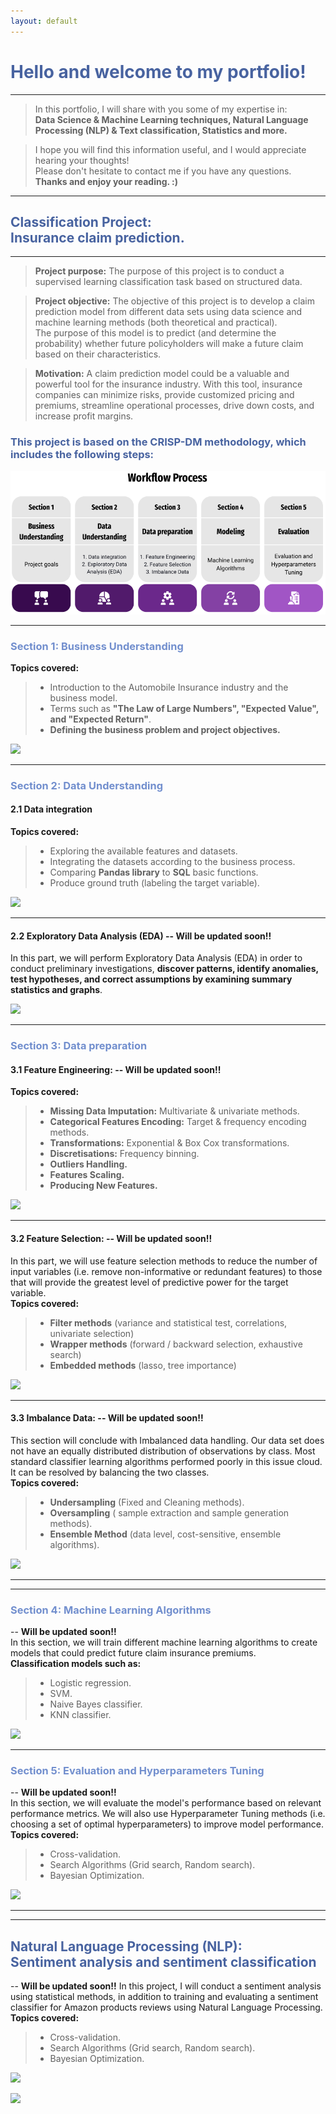 ```yaml
---
layout: default
---
```



# <span style="color:#4863A0">Hello and welcome to my portfolio!</span>
------------------------------------------------------------

>In this portfolio, I will share with you some of my expertise in: <br>
>**Data Science & Machine Learning techniques, Natural Language Processing (NLP) & Text classification, Statistics and more.** <br>

>I hope you will find this information useful, and I would appreciate hearing your thoughts! <br>
>Please don't hesitate to contact me if you have any questions. <br>
>**Thanks and enjoy your reading. :)**

------------------------------------------------------------
## <span style="color:#4863A0">Classification Project:<br> Insurance claim prediction.</span>
------------------------------------------------------------
> **Project purpose:** The purpose of this project is to conduct a supervised learning classification task based on structured data.  <br>

> **Project objective:** The objective of this project is to develop a claim prediction model from different data sets using data science and machine learning  methods (both theoretical and practical).<br> The purpose of this model is to predict (and determine the probability) whether future policyholders will make a future claim based on their characteristics.

> **Motivation:** A claim prediction model could be a valuable and powerful tool for the insurance industry. With this tool, insurance companies can minimize risks, provide customized pricing and premiums, streamline operational processes, drive down costs, and increase profit margins.

### <span style="color:#4863A0">This project is based on the CRISP-DM methodology, which includes the following steps:</span>
![](/assets/img/wf1.png)
                                                      
------------------------------------------------------------

### <span style="color:#728FCE">Section 1: Business Understanding</span>
**Topics covered:**
>- Introduction to the Automobile Insurance industry and the business model.
>- Terms such as **"The Law of Large Numbers", "Expected Value", and "Expected Return"**.
>- **Defining the business problem and project objectives.**


[![](https://img.shields.io/badge/GitHub-Business%20Understanding%20explanation-blue?logo=Github)](https://github.com/Roni-N/Insurance-claim-prediction/blob/gh-pages/Section%201%20Business%20Understanding/(ICP)%200.%20Business%20Understanding..ipynb)

------------------------------------------------------------
### <span style="color:#728FCE">Section 2: Data Understanding</span>
#### 2.1 Data integration 
**Topics covered:**
>- Exploring the available features and datasets.
>- Integrating the datasets according to the business process.
>- Comparing **Pandas library** to **SQL** basic functions.
>- Produce ground truth (labeling the target variable). 

[![](https://img.shields.io/badge/GitHub-2.1%20Data%20integration%20Code-blue?logo=Github)](https://github.com/Roni-N/Insurance-claim-prediction/blob/gh-pages/Section%202%20Data%20Understanding/2.1%20Data%20integration/(ICP)%201.%20Data%20Grouping%20and%20Aggregation..ipynb)

************************************************************

#### 2.2 Exploratory Data Analysis (EDA) -- **Will be updated soon!!**
In this part, we will perform Exploratory Data Analysis (EDA) in order to conduct preliminary investigations, **discover patterns, identify anomalies, test hypotheses, and correct assumptions by examining summary statistics and graphs**.

[![](https://img.shields.io/badge/GitHub-2.2%20Exploratory%20Data%20Analysis%20Code-blue?logo=Github)]()

***

### <span style="color:#728FCE">Section 3: Data preparation </span>

#### 3.1 Feature Engineering: -- **Will be updated soon!!** <br>
**Topics covered:**
>- **Missing Data Imputation:** Multivariate & univariate methods.
>- **Categorical Features Encoding:** Target & frequency encoding methods.
>- **Transformations:** Exponential & Box Cox transformations.
>- **Discretisations:** Frequency binning.
>- **Outliers Handling.** 
>- **Features Scaling.**
>- **Producing New Features.**

[![](https://img.shields.io/badge/GitHub-3.1%20Feature%20Engineering%20Code-blue?logo=Github)]()

************************************************************
#### 3.2 Feature Selection: -- **Will be updated soon!!**
In this part, we will use feature selection methods to reduce the number of input variables (i.e. remove non-informative or redundant features) to those that will provide the greatest level of predictive power for the target variable.<br>
**Topics covered:**
>- **Filter methods** (variance and statistical test, correlations, univariate selection)
>- **Wrapper methods** (forward / backward selection, exhaustive search)
>- **Embedded methods** (lasso, tree importance)

[![](https://img.shields.io/badge/GitHub-3.2%20Feature%20Selection%20Code-blue?logo=Github)]()

************************************************************
#### 3.3 Imbalance Data: -- **Will be updated soon!!**
This section will conclude with Imbalanced data handling. Our data set does not have an equally distributed distribution of observations by class. Most standard classifier learning algorithms performed poorly in this issue cloud. It can be resolved by balancing the two classes.<br>
**Topics covered:**
>- **Undersampling** (Fixed and Cleaning methods).
>- **Oversampling** ( sample extraction and sample generation methods).
>- **Ensemble Method** (data level, cost-sensitive, ensemble algorithms).

[![](https://img.shields.io/badge/GitHub-3.3%20Imbalance%20Data%20Code-blue?logo=Github)]()

************************************************************

------------------------------------------------------------
### <span style="color:#728FCE">Section 4: Machine Learning Algorithms </span> 
-- **Will be updated soon!!**<br>
In this section, we will train different machine learning algorithms to create models that could predict future claim insurance premiums.<br>
**Classification models such as:**
>- Logistic regression.
>- SVM.
>- Naive Bayes classifier. 
>- KNN classifier. 

[![](https://img.shields.io/badge/GitHub-4%20Imbalance%20Data%20Code-blue?logo=Github)]()

------------------------------------------------------------
### <span style="color:#728FCE">Section 5: Evaluation and Hyperparameters Tuning  </span>
-- **Will be updated soon!!**<br>
In this section, we will evaluate the model's performance based on relevant performance metrics.
We will also use Hyperparameter Tuning methods (i.e. choosing a set of optimal hyperparameters) to improve model performance.<br>
**Topics covered:**
>- Cross-validation.
>- Search Algorithms (Grid search, Random search).
>- Bayesian Optimization.

[![](https://img.shields.io/badge/GitHub-5%20Imbalance%20Data%20Code-blue?logo=Github)]()

------------------------------------------------------------



------------------------------------------------------------
## <span style="color:#4863A0">Natural Language Processing (NLP): <br> Sentiment analysis and sentiment classification</span>
-- **Will be updated soon!!**
In this project, I will conduct a sentiment analysis using statistical methods, in addition to training and evaluating a sentiment classifier for Amazon products reviews using Natural Language Processing. <br>
**Topics covered:**
>- Cross-validation.
>- Search Algorithms (Grid search, Random search).
>- Bayesian Optimization.

[![](https://img.shields.io/badge/GitHub-%20Imbalance%20SData%20Code-blue?logo=Github)]()

[![](https://img.shields.io/badge/GitHub-Full%20project%20Link-blue?logo=Github)](https://roni-n.github.io/Natural-Language-Processing-NLP-Text-classification/)

